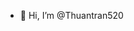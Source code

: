 - 👋 Hi, I’m @Thuantran520

<!---
Thuantran520/Thuantran520 is a ✨ special ✨ repository because its `README.md` (this file) appears on your GitHub profile.
You can click the Preview link to take a look at your changes.
--->
